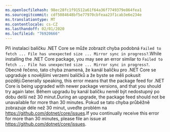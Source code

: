 ```yaml
---
ms.openlocfilehash: 98ec28fc1f91512a61f64a36f7749379e864fea1
ms.sourcegitcommit: cdf5084648bf5e77970cbfeaa23f1cab3e6e234e
ms.translationtype: MT
ms.contentlocale: cs-CZ
ms.lasthandoff: 02/01/2020
ms.locfileid: "76920666"
---
```


<span data-ttu-id="52da5-101">Při instalaci balíčku .NET Core se může zobrazit chyba podobná `Failed to fetch ... File has unexpected size ... Mirror sync in progress?`.</span><span class="sxs-lookup"><span data-stu-id="52da5-101">While installing the .NET Core package, you may see an error similar to `Failed to fetch ... File has unexpected size ... Mirror sync in progress?`.</span></span> <span data-ttu-id="52da5-102">Obecně řečeno, tato chyba znamená, že kanál balíčku pro .NET Core se upgraduje s novějšími verzemi balíčků a že byste se měli pokusit později.</span><span class="sxs-lookup"><span data-stu-id="52da5-102">Generally speaking, this error means that the package feed for .NET Core is being upgraded with newer package versions, and that you should try again later.</span></span> <span data-ttu-id="52da5-103">Během upgradu by kanál balíčku neměl být nedostupný po dobu delší než 30 minut.</span><span class="sxs-lookup"><span data-stu-id="52da5-103">During an upgrade, the package feed should not be unavailable for more than 30 minutes.</span></span> <span data-ttu-id="52da5-104">Pokud se tato chyba průběžně zobrazuje déle než 30 minut, uveďte problém na <https://github.com/dotnet/core/issues>.</span><span class="sxs-lookup"><span data-stu-id="52da5-104">If you continually receive this error for more than 30 minutes, please file an issue at <https://github.com/dotnet/core/issues>.</span></span>
